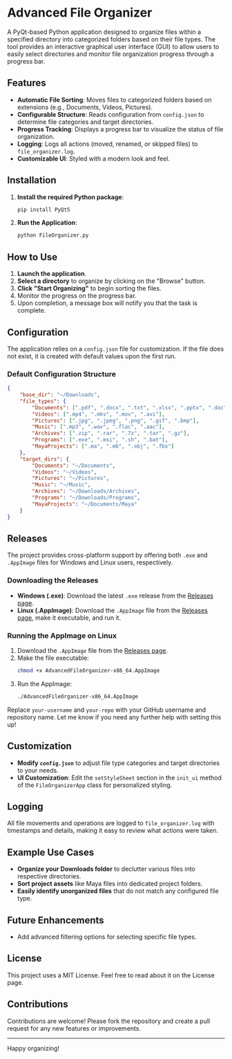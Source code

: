 # Advanced File Organizer

A PyQt-based Python application designed to organize files within a specified directory into categorized folders based on their file types. The tool provides an interactive graphical user interface (GUI) to allow users to easily select directories and monitor file organization progress through a progress bar.

## Features

- **Automatic File Sorting**: Moves files to categorized folders based on extensions (e.g., Documents, Videos, Pictures).
- **Configurable Structure**: Reads configuration from `config.json` to determine file categories and target directories.
- **Progress Tracking**: Displays a progress bar to visualize the status of file organization.
- **Logging**: Logs all actions (moved, renamed, or skipped files) to `file_organizer.log`.
- **Customizable UI**: Styled with a modern look and feel.

## Installation

1. **Install the required Python package**:
   ```bash
   pip install PyQt5
   ```

2. **Run the Application**:
   ```bash
   python FileOrganizer.py
   ```

## How to Use

1. **Launch the application**.
2. **Select a directory** to organize by clicking on the "Browse" button.
3. **Click "Start Organizing"** to begin sorting the files.
4. Monitor the progress on the progress bar.
5. Upon completion, a message box will notify you that the task is complete.

## Configuration

The application relies on a `config.json` file for customization. If the file does not exist, it is created with default values upon the first run.

### Default Configuration Structure

```json
{
    "base_dir": "~/Downloads",
    "file_types": {
        "Documents": [".pdf", ".docx", ".txt", ".xlsx", ".pptx", ".doc"],
        "Videos": [".mp4", ".mkv", ".mov", ".avi"],
        "Pictures": [".jpg", ".jpeg", ".png", ".gif", ".bmp"],
        "Music": [".mp3", ".wav", ".flac", ".aac"],
        "Archives": [".zip", ".rar", ".7z", ".tar", ".gz"],
        "Programs": [".exe", ".msi", ".sh", ".bat"],
        "MayaProjects": [".ma", ".mb", ".obj", ".fbx"]
    },
    "target_dirs": {
        "Documents": "~/Documents",
        "Videos": "~/Videos",
        "Pictures": "~/Pictures",
        "Music": "~/Music",
        "Archives": "~/Downloads/Archives",
        "Programs": "~/Downloads/Programs",
        "MayaProjects": "~/Documents/Maya"
    }
}
```
## Releases

The project provides cross-platform support by offering both `.exe` and `.AppImage` files for Windows and Linux users, respectively.

### Downloading the Releases

- **Windows (.exe)**: Download the latest `.exe` release from the [Releases page](https://github.com/your-username/your-repo/releases).
- **Linux (.AppImage)**: Download the `.AppImage` file from the [Releases page](https://github.com/your-username/your-repo/releases), make it executable, and run it.

### Running the AppImage on Linux

1. Download the `.AppImage` file from the [Releases page](https://github.com/your-username/your-repo/releases).
2. Make the file executable:
   ```bash
   chmod +x AdvancedFileOrganizer-x86_64.AppImage
   ```
3. Run the AppImage:
   ```bash
   ./AdvancedFileOrganizer-x86_64.AppImage
   ```
   
Replace `your-username` and `your-repo` with your GitHub username and repository name. Let me know if you need any further help with setting this up!

## Customization

- **Modify `config.json`** to adjust file type categories and target directories to your needs.
- **UI Customization**: Edit the `setStyleSheet` section in the `init_ui` method of the `FileOrganizerApp` class for personalized styling.

## Logging

All file movements and operations are logged to `file_organizer.log` with timestamps and details, making it easy to review what actions were taken.

## Example Use Cases

- **Organize your Downloads folder** to declutter various files into respective directories.
- **Sort project assets** like Maya files into dedicated project folders.
- **Easily identify unorganized files** that do not match any configured file type.

## Future Enhancements

- Add advanced filtering options for selecting specific file types.

## License

This project uses a MIT License. Feel free to read about it on the License page.

## Contributions

Contributions are welcome! Please fork the repository and create a pull request for any new features or improvements.

---

Happy organizing!
```
